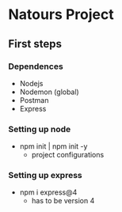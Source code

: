# Natours Project

## First steps
### Dependences
- Nodejs
- Nodemon (global)
- Postman
- Express

### Setting up node
- npm init | npm init -y
  - project configurations

### Setting up express
- npm i express@4
  - has to be version 4